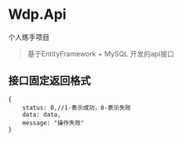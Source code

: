 # Wdp.Api

个人练手项目

> 基于EntityFramework + MySQL 开发的api接口

## 接口固定返回格式
```
{
    status: 0,//1-表示成功，0-表示失败
    data: data,
    message: "操作失败"
}
```
